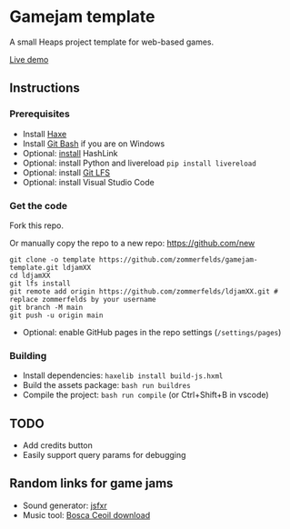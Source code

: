 # Gamejam template

A small Heaps project template for web-based games.

[Live demo](https://zommerfelds.github.io/gamejam-template/)

## Instructions

### Prerequisites

* Install [Haxe](https://haxe.org/)
* Install [Git Bash](https://gitforwindows.org/) if you are on Windows
* Optional: [install](https://github.com/HaxeFoundation/hashlink/wiki/Building-and-Installing) HashLink
* Optional: install Python and livereload `pip install livereload`
* Optional: install [Git LFS](https://git-lfs.github.com/)
* Optional: install Visual Studio Code

### Get the code

Fork this repo.

Or manually copy the repo to a new repo: https://github.com/new

```
git clone -o template https://github.com/zommerfelds/gamejam-template.git ldjamXX
cd ldjamXX
git lfs install
git remote add origin https://github.com/zommerfelds/ldjamXX.git # replace zommerfelds by your username
git branch -M main
git push -u origin main
```

* Optional: enable GitHub pages in the repo settings (`/settings/pages`)

### Building

* Install dependencies: `haxelib install build-js.hxml`
* Build the assets package: `bash run buildres`
* Compile the project: `bash run compile` (or Ctrl+Shift+B in vscode)

## TODO

* Add credits button
* Easily support query params for debugging

## Random links for game jams

* Sound generator: [jsfxr](https://sfxr.me/)
* Music tool: [Bosca Ceoil download](https://boscaceoil.net/downloads/boscaceoil_win_v2.zip)
